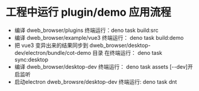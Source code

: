 # 工程中运行 plugin/demo 应用流程
- 编译 dweb_browser/plugins  终端运行：deno task build:src
- 编译 dweb_browser/example/vue3 终端运行： deno task build:demo
- 把 vue3 变异出来的结果同步到 dweb_browser/desktop-dev/electron/bundle/cot-demo 目录 在终端运行： deno task sync:desktop
- 编译 dweb_browser/desktop-dev 终端运行： deno task assets [--dev]开启监听
- 启动electron dweb_browsre/desktop-dev  终端运行: deno task dnt 